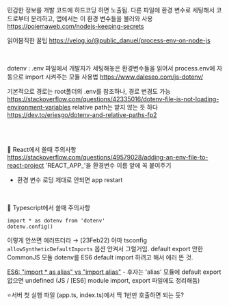 민감한 정보를 개발 코드에 하드코딩 하면 노출됨.
다른 파일에 환경 변수로 세팅해서 코드로부터 분리하고, 앱에서는 이 환경 변수들을 불러와 사용
https://poiemaweb.com/nodejs-keeping-secrets

읽어봄직한 꿀팁
https://velog.io/@public_danuel/process-env-on-node-js

<br>

dotenv 
: .env 파일에서 개발자가 세팅해놓은 환경변수들을 읽어서 process.env에 자동으로 import 시켜주는 모듈 
사용법 https://www.daleseo.com/js-dotenv/

기본적으로 경로는 root폴더의 .env를 참조하나, 경로 변경도 가능
https://stackoverflow.com/questions/42335016/dotenv-file-is-not-loading-environment-variables
relative path는 받지 않는 듯 하다
https://dev.to/eriesgo/dotenv-and-relative-paths-fp2

<br><br>

🚨 React에서 쓸때 주의사항
https://stackoverflow.com/questions/49579028/adding-an-env-file-to-react-project
'REACT_APP_'을 환경변수 이름 앞에 꼭 붙여주기

+ 환경 변수 로딩 제대로 안되면 app restart

<br>

🚨 Typescript에서 쓸때 주의사항

```TS
import * as dotenv from 'dotenv'
dotenv.config()
```

이렇게 안쓰면 에러뜨더라 
→ (23Feb22) 아마 tsconfig `allowSyntheticDefaultImports` 옵션 안켜서 그럴거임. default export 안한 CommonJS 모듈 dotenv를 ES6 default import 하려고 해서 에러 뜬 것. 

[ES6: "import * as alias" vs "import alias"](https://stackoverflow.com/questions/45697628/es6-import-as-alias-vs-import-alias) - 후자는 'alias' 모듈에 default export 없으면 undefined (JS / [ES6] module import, export 파일에도 정리해둠)





⭐️서버 첫 실행 파일 (app.ts, index.ts)에서 딱 1번만 호출하면 되는 듯?